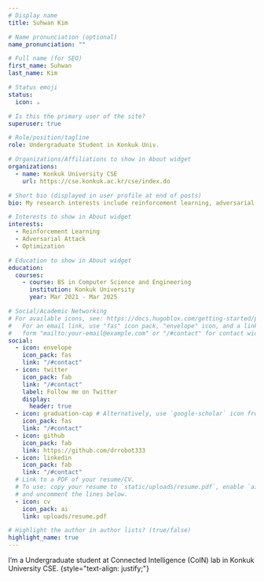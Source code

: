 ```yaml
---
# Display name
title: Suhwan Kim

# Name pronunciation (optional)
name_pronunciation: ""

# Full name (for SEO)
first_name: Suhwan
last_name: Kim

# Status emoji
status:
  icon: ☕️

# Is this the primary user of the site?
superuser: true

# Role/position/tagline
role: Undergraduate Student in Konkuk Univ.

# Organizations/Affiliations to show in About widget
organizations:
  - name: Konkuk University CSE
    url: https://cse.konkuk.ac.kr/cse/index.do

# Short bio (displayed in user profile at end of posts)
bio: My research interests include reinforcement learning, adversarial attack and optimization.

# Interests to show in About widget
interests:
  - Reinforcement Learning
  - Adversarial Attack
  - Optimization

# Education to show in About widget
education:
  courses:
    - course: BS in Computer Science and Engineering
      institution: Konkuk University
      year: Mar 2021 - Mar 2025

# Social/Academic Networking
# For available icons, see: https://docs.hugoblox.com/getting-started/page-builder/#icons
#   For an email link, use "fas" icon pack, "envelope" icon, and a link in the
#   form "mailto:your-email@example.com" or "/#contact" for contact widget.
social:
  - icon: envelope
    icon_pack: fas
    link: "/#contact"
  - icon: twitter
    icon_pack: fab
    link: "/#contact"
    label: Follow me on Twitter
    display:
      header: true
  - icon: graduation-cap # Alternatively, use `google-scholar` icon from `ai` icon pack
    icon_pack: fas
    link: "/#contact"
  - icon: github
    icon_pack: fab
    link: https://github.com/drrobot333
  - icon: linkedin
    icon_pack: fab
    link: "/#contact"
  # Link to a PDF of your resume/CV.
  # To use: copy your resume to `static/uploads/resume.pdf`, enable `ai` icons in `params.yaml`,
  # and uncomment the lines below.
  - icon: cv
    icon_pack: ai
    link: uploads/resume.pdf

# Highlight the author in author lists? (true/false)
highlight_name: true
---
```


I’m a Undergraduate student at Connected Intelligence (CoIN) lab in Konkuk University CSE.
{style="text-align: justify;"}
